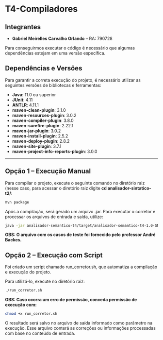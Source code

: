 # T4-Compiladores

## Integrantes ##

- **Gabriel Meirelles Carvalho Orlando** – RA: 790728  

Para conseguirmos executar o código é necessário que algumas dependências estejam em uma versão específica.

## Dependências e Versões

Para garantir a correta execução do projeto, é necessário utilizar as seguintes versões de bibliotecas e ferramentas:

- **Java**: 11.0 ou superior  
- **JUnit**: 4.11  
- **ANTLR**: 4.11.1  
- **maven-clean-plugin**: 3.1.0  
- **maven-resources-plugin**: 3.0.2  
- **maven-compiler-plugin**: 3.8.0  
- **maven-surefire-plugin**: 2.22.1  
- **maven-jar-plugin**: 3.0.2  
- **maven-install-plugin**: 2.5.2  
- **maven-deploy-plugin**: 2.8.2  
- **maven-site-plugin**: 3.7.1  
- **maven-project-info-reports-plugin**: 3.0.0  

---

## Opção 1 – Execução Manual

Para compilar o projeto, execute o seguinte comando no diretório raiz (nesse caso, para acessar o diretório raiz digite **cd analisador-sintatico-t2/**:

```bash
mvn package
```

Após a compilação, será gerado um arquivo .jar. Para executar o corretor e processar os arquivos de entrada e saída, utilize:

```bash
java -jar analisador-semantico-t4/target/analisador-semantico-t4-1.0-SNAPSHOT-jar-with-dependencies.jar <arquivo_entrada.txt> <arquivo_saida.txt>
```
**OBS: O arquivo com os casos de teste foi fornecido pelo professor André Backes.**

## Opção 2 – Execução com Script

Foi criado um script chamado run_corretor.sh, que automatiza a compilação e execução do projeto.

Para utilizá-lo, execute no diretório raiz:

```bash
./run_corretor.sh
```

**OBS: Caso ocorra um erro de permissão, conceda permissão de execução com:**

```bash
chmod +x run_corretor.sh
```

O resultado será salvo no arquivo de saída informado como parâmetro na execução. Esse arquivo conterá as correções ou informações processadas com base no conteúdo de entrada.


